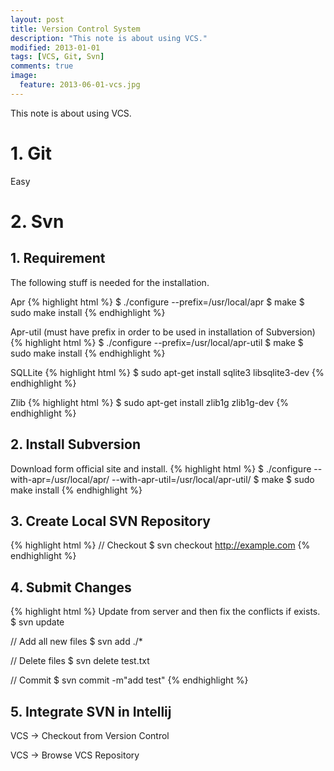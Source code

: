 ```yaml
---
layout: post
title: Version Control System
description: "This note is about using VCS."
modified: 2013-01-01
tags: [VCS, Git, Svn]
comments: true
image:
  feature: 2013-06-01-vcs.jpg
---
```


This note is about  using VCS.

# 1. Git

Easy

# 2. Svn

## 1. Requirement

The following stuff is needed for the installation.

Apr
{% highlight html %}
$ ./configure --prefix=/usr/local/apr
$ make
$ sudo make install
{% endhighlight %}

Apr-util (must have prefix in order to be used in installation of Subversion)
{% highlight html %}
$ ./configure --prefix=/usr/local/apr-util
$ make
$ sudo make install
{% endhighlight %}

SQLLite
{% highlight html %}
$ sudo apt-get install sqlite3 libsqlite3-dev
{% endhighlight %}

Zlib
{% highlight html %}
$ sudo apt-get install zlib1g zlib1g-dev
{% endhighlight %}


## 2. Install Subversion

Download form official site and install.
{% highlight html %}
$ ./configure --with-apr=/usr/local/apr/ --with-apr-util=/usr/local/apr-util/
$ make
$ sudo make install
{% endhighlight %}

## 3. Create Local SVN Repository

{% highlight html %}
// Checkout
$ svn checkout http://example.com
{% endhighlight %}

## 4. Submit Changes

{% highlight html %}
Update from server and then fix the conflicts if exists.
$ svn update

// Add all new files
$ svn add ./*

// Delete files
$ svn delete test.txt

// Commit
$ svn commit -m"add test"
{% endhighlight %}

## 5. Integrate SVN in Intellij

VCS -> Checkout from Version Control

VCS -> Browse VCS Repository